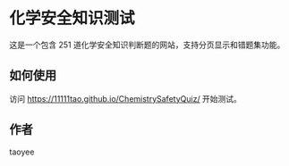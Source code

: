 # 化学安全知识测试
这是一个包含 251 道化学安全知识判断题的网站，支持分页显示和错题集功能。

## 如何使用
访问 https://11111tao.github.io/ChemistrySafetyQuiz/ 开始测试。

## 作者
taoyee
